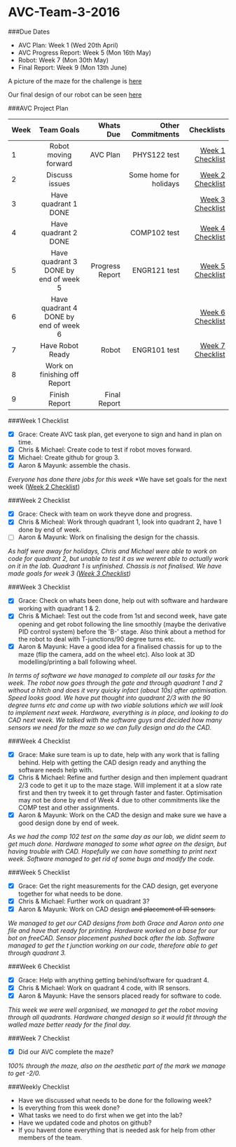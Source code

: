 # AVC-Team-3-2016

###Due Dates
 * AVC Plan: Week 1 (Wed 20th April)
 * AVC Progress Report: Week 5 (Mon 16th May)
 * Robot: Week 7 (Mon 30th May)
 * Final Report: Week 9 (Mon 13th June)

A picture of the maze for the challenge is [here](/MazeFinal.JPG)

Our final design of our robot can be seen [here](/13351095_1130888853619254_1727362256_o.jpg)

###AVC Project Plan
 
| Week | Team Goals | Whats Due | Other Commitments | Checklists |
| :----| :--------: | --------: | ----------------: | ---------: |
| 1    | Robot moving forward | AVC Plan | PHYS122 test | [Week 1 Checklist](#week-1-checklist) |
| 2    | Discuss issues |  | Some home for holidays | [Week 2 Checklist](#week-2-checklist) |
| 3    | Have quadrant 1 DONE |  |  | [Week 3 Checklist](#week-3-checklist) |
| 4    | Have quadrant 2 DONE |  | COMP102 test  | [Week 4 Checklist](#week-4-checklist)  |
| 5    | Have quadrant 3 DONE by end of week 5 | Progress Report | ENGR121 test |[Week 5 Checklist](#week-5-checklist)  |
| 6    | Have quadrant 4 DONE by end of week 6 |  |  | [Week 6 Checklist](#week-6-checklist) |
| 7    | Have Robot Ready | Robot | ENGR101 test | [Week 7 Checklist](#week-7-checklist) |
| 8    | Work on finishing off Report |  |  |  |
| 9    | Finish Report | Final Report |  |  |


###Week 1 Checklist
- [x] Grace: Create AVC task plan, get everyone to sign and hand in plan on time.
- [x] Chris & Michael: Create code to test if robot moves forward.
- [x] Michael: Create github for group 3.
- [x] Aaron & Mayunk: assemble the chasis.
  
*Everyone has done there jobs for this week*
*We have set goals for the next week ([Week 2 Checklist](#week-2-checklist))


###Week 2 Checklist
- [x] Grace: Check with team on work theyve done and progress.
- [x] Chris & Micheal: Work through quadrant 1, look into quadrant 2, have 1 done by end of week.
- [ ] Aaron & Mayunk: Work on finalising the design for the chassis.
 
*As half were away for holidays, Chris and Michael were able to work on code for quadrant 2, but unable to test it as we werent able to actually work on it in the lab. Quadrant 1 is unfinished.*
*Chassis is not finalised.*
*We have made goals for week 3 ([Week 3 Checklist](#week-3-checklist))*


###Week 3 Checklist
- [x] Grace: Check on whats been done, help out with software and hardware working with quadrant 1 & 2.
- [x] Chris & Michael: Test out the code from 1st and second week, have gate opening and get robot following the line smoothly (maybe the derivative PID control system) before the 'B-' stage. Also think about a method for the robot to deal with T-junctions/90 degree turns etc.
- [x] Aaron & Mayunk: Have a good idea for a finalised chassis for up to the maze (flip the camera, add on the wheel etc). Also look at 3D modelling/printing a ball following wheel.

*In terms of software we have managed to complete all our tasks for the week. The robot now goes through the gate and through quadrant 1 and 2 without a hitch and does it very quicky infact (about 10s) after optimisation. Speed looks good. We have put thought into quadrant 2/3 with the 90 degree turns etc and come up with two viable solutions which we will look to implement next week.*
*Hardware, everything is in place, and looking to do CAD next week. We talked with the software guys and decided how many sensors we need for the maze so we can fully design and do the CAD.*


###Week 4 Checklist
- [x] Grace: Make sure team is up to date, help with any work that is falling behind. Help with getting the CAD design ready and anything the software needs help with.
- [x] Chris & Michael: Refine and further design and then implement quadrant 2/3 code to get it up to the maze stage. Will implement it at a slow rate first and then try tweek it to get through faster and faster. Optimisation may not be done by end of Week 4 due to other commitments like the COMP test and other assignments.
- [x] Aaron & Mayunk: Work on the CAD the design and make sure we have a good design done by end of week.

*As we had the comp 102 test on the same day as our lab, we didnt seem to get much done. Hardware managed to some what agree on the design, but having trouble with CAD. Hopefully we can have something to print next week. Software managed to get rid of some bugs and modify the code.*


###Week 5 Checklist
- [x] Grace: Get the right measurements for the CAD design, get everyone together for what needs to be done. 
- [x] Chris & Michael: Further work on quadrant 3?
- [x] Aaron & Mayunk: Work on CAD design ~~and placement of IR sensors.~~

*We managed to get our CAD designs from both Grace and Aaron onto one file and have that ready for printing. Hardware worked on a base for our bot on freeCAD. Sensor placement pushed back after the lab. Software managed to get the t junction working on our code, therefore able to get through quadrant 3.* 


###Week 6 Checklist
- [x] Grace: Help with anything getting behind/software for quadrant 4.
- [x] Chris & Michael: Work on quadrant 4 code, with IR sensors.
- [x] Aaron & Mayunk: Have the sensors placed ready for software to code.

*This week we were well organised, we managed to get the robot moving through all quadrants. Hardware changed design so it would fit through the walled maze better ready for the final day.*

###Week 7 Checklist
- [x] Did our AVC complete the maze?

*100% through the maze, also on the aesthetic part of the mark we manage to get -2/0.* 



###Weekly Checklist
 * Have we discussed what needs to be done for the following week?
 * Is everything from this week done?
 * What tasks we need to do first when we get into the lab?
 * Have we updated code and photos on github?
 * If you havent done everything that is needed ask for help from other members of the team.
 

